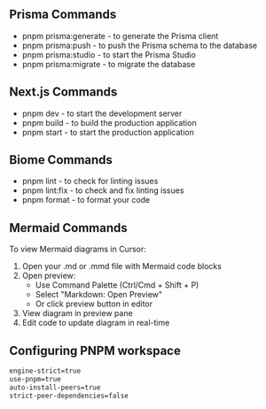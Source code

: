 ## Prisma Commands

- pnpm prisma:generate - to generate the Prisma client
- pnpm prisma:push - to push the Prisma schema to the database
- pnpm prisma:studio - to start the Prisma Studio
- pnpm prisma:migrate - to migrate the database

## Next.js Commands

- pnpm dev - to start the development server
- pnpm build - to build the production application
- pnpm start - to start the production application


## Biome Commands

- pnpm lint - to check for linting issues
- pnpm lint:fix - to check and fix linting issues
- pnpm format - to format your code

## Mermaid Commands
To view Mermaid diagrams in Cursor:

1. Open your .md or .mmd file with Mermaid code blocks
2. Open preview:
   - Use Command Palette (Ctrl/Cmd + Shift + P)
   - Select "Markdown: Open Preview"
   - Or click preview button in editor
3. View diagram in preview pane
4. Edit code to update diagram in real-time

## Configuring PNPM workspace

```bash
engine-strict=true
use-pnpm=true
auto-install-peers=true
strict-peer-dependencies=false
```
